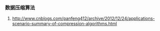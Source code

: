 ###  数据压缩算法
1. http://www.cnblogs.com/panfeng412/archive/2012/12/24/applications-scenario-summary-of-compression-algorithms.html
